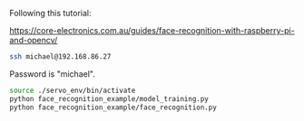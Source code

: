 Following this tutorial:

https://core-electronics.com.au/guides/face-recognition-with-raspberry-pi-and-opencv/

```sh
ssh michael@192.168.86.27
```

Password is "michael".

```sh
source ./servo_env/bin/activate
python face_recognition_example/model_training.py
python face_recognition_example/face_recognition.py
```
